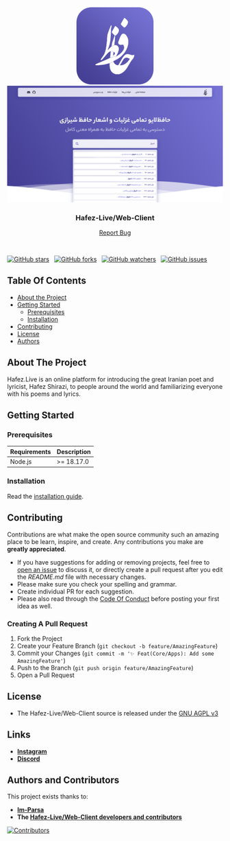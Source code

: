 <br/>
<p align="center">
  <a href="https://github.com/hafez-live/Web-Client">
    <img src="https://github.com/hafez-live/Web-Client/blob/main/public/favicon.png?raw=true" alt="Logo" height="180">
    <img src="https://github.com/hafez-live/Web-Client/blob/main/.github/screenshot.png?raw=true" height="fit-content" alt="Screenshot">
  </a>

<h3 align="center">Hafez-Live/Web-Client</h3>

  <p align="center">
    <a href="https://github.com/hafez-live/Web-Client/issues">Report Bug</a>
  </p>

<br />

[![GitHub stars](https://img.shields.io/github/stars/hafez-live/Web-Client.svg?style=for-the-badge)](https://github.com/hafez-live/Web-Client/stargazers)
&nbsp;
[![GitHub forks](https://img.shields.io/github/forks/hafez-live/Web-Client.svg?style=for-the-badge)](https://github.com/hafez-live/Web-Client/forks)
&nbsp;
[![GitHub watchers](https://img.shields.io/github/watchers/hafez-live/Web-Client.svg?style=for-the-badge)](https://github.com/hafez-live/Web-Client/watchers)
&nbsp;
[![GitHub issues](https://img.shields.io/github/issues-raw/hafez-live/Web-Client.svg?style=for-the-badge)](https://github.com/hafez-live/Web-Client/issues)

## Table Of Contents

* [About the Project](#about-the-project)
* [Getting Started](#getting-started)
    * [Prerequisites](#prerequisites)
    * [Installation](#installation)
* [Contributing](#contributing)
* [License](#license)
* [Authors](#authors-and-contributors)

## About The Project

Hafez.Live is an online platform for introducing the great Iranian poet and lyricist, Hafez Shirazi, to people around the world and familiarizing everyone with his poems and lyrics.

## Getting Started

### Prerequisites

| Requirements                           | Description                                                             |
|----------------------------------------|-------------------------------------------------------------------------|
| Node.js                | \>= 18.17.0                                                             |

### Installation

Read the [installation guide](INSTALL.md).

## Contributing

Contributions are what make the open source community such an amazing place to be learn, inspire, and create. Any contributions you make are **greatly appreciated**.
* If you have suggestions for adding or removing projects, feel free to [open an issue](https://github.com/hafez-live/Web-Client/issues/new) to discuss it, or directly create a pull request after you edit the *README.md* file with necessary changes.
* Please make sure you check your spelling and grammar.
* Create individual PR for each suggestion.
* Please also read through the [Code Of Conduct](https://github.com/hafez-live/Web-Client/blob/main/.github/CODE_OF_CONDUCT.md) before posting your first idea as well.

### Creating A Pull Request

1. Fork the Project
2. Create your Feature Branch (`git checkout -b feature/AmazingFeature`)
3. Commit your Changes (`git commit -m '✨ Feat(Core/Apps): Add some AmazingFeature'`)
4. Push to the Branch (`git push origin feature/AmazingFeature`)
5. Open a Pull Request

## License

- The Hafez-Live/Web-Client source is released under the [GNU AGPL v3](https://github.com/hafez-live/Web-Client/blob/main/LICENSE)

## Links

- **[Instagram](https://instagram.com/hafez.live)**
- **[Discord](https://discord.gg/7pAr9NPD7X)**

## Authors and Contributors

This project exists thanks to:

- **[Im-Parsa](https://github.com/im-parsa)**
- **The [Hafez-Live/Web-Client developers and contributors](https://github.com/hafez-live/Web-Client/graphs/contributors)**

[![Contributors](https://contrib.rocks/image?repo=hafez-live/Web-Client)](https://github.com/hafez-live/Web-Client/graphs/contributors)
